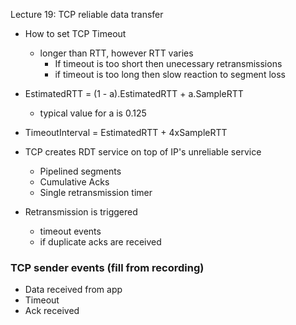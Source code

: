 Lecture 19: TCP reliable data transfer

- How to set TCP Timeout
	- longer than RTT, however RTT varies
		- If timeout is too short then unecessary retransmissions
		- if timeout is too long then slow reaction to segment loss
- EstimatedRTT = (1 - a).EstimatedRTT + a.SampleRTT
	- typical value for a is 0.125
- TimeoutInterval = EstimatedRTT + 4xSampleRTT

- TCP creates RDT service on top of IP's unreliable service
	- Pipelined segments
	- Cumulative Acks
	- Single retransmission timer
- Retransmission is triggered 
	- timeout events
	- if duplicate acks are received

### TCP sender events (fill from recording)
- Data received from app
- Timeout
- Ack received